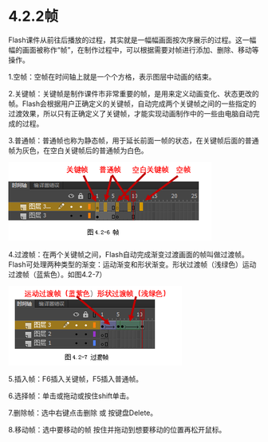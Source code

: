 # **4.2.2帧**

Flash课件从前往后播放的过程，其实就是一幅幅画面按次序展示的过程。这一幅幅的画面被称作“帧”，在制作过程中，可以根据需要对帧进行添加、删除、移动等操作。

1.空帧：空帧在时间轴上就是一个个方格，表示图层中动画的结束。

2.关键帧：关键帧是制作课件市非常重要的帧，是用来定义动画变化、状态更改的帧。Flash会根据用户正确定义的关键帧，自动完成两个关键帧之间的一些指定的过渡效果，所以只有正确定义了关键帧，才能实现动画制作中的一些由电脑自动完成的过程。

3.普通帧：普通帧也称为静态帧，用于延长前面一帧的状态，在关键帧后面的普通帧为灰色，在空白关键帧后的普通帧为白色。

![](/assets/4-2-6.png)

4.过渡帧：在两个关键帧之间，Flash自动完成渐变过渡画面的帧叫做过渡帧。Flash可处理两种类型的渐变：运动渐变和形状渐变。形状过渡帧（浅绿色）运动过渡帧（蓝紫色）。如图4.2-7）

![](/assets/4-2-7.png)



5.插入帧：F6插入关键帧，F5插入普通帧。

6.选择帧：单击或拖动或按住shift单击。

7.删除帧：选中右键点击删除 或 按键盘Delete。

8.移动帧：选中要移动的帧 按住并拖动到想要移动的位置再松开鼠标。
